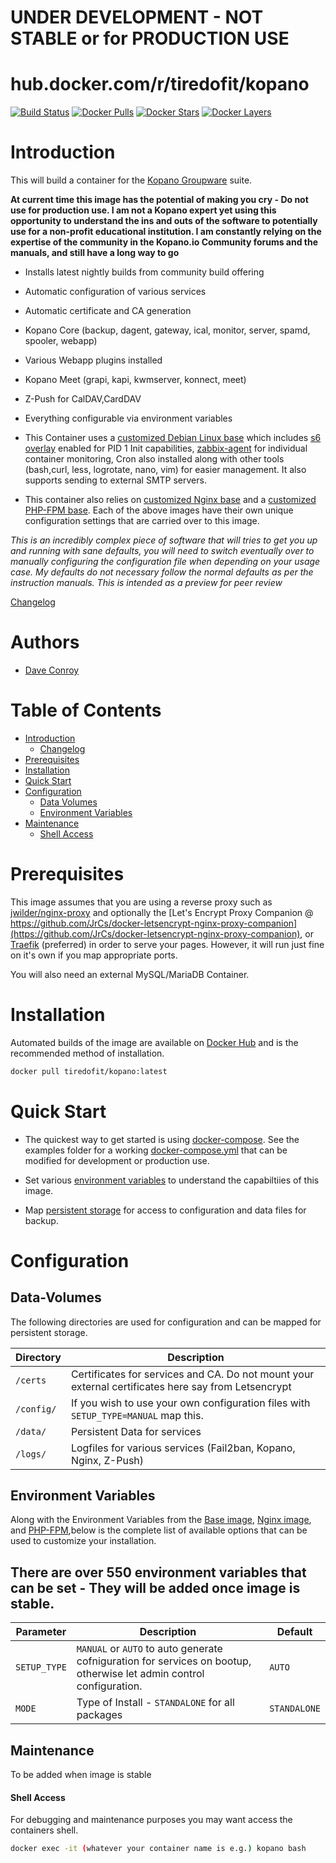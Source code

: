 # UNDER DEVELOPMENT - NOT STABLE or for PRODUCTION USE 
# hub.docker.com/r/tiredofit/kopano


[![Build Status](https://img.shields.io/docker/build/tiredofit/kopano.svg)](https://hub.docker.com/r/tiredofit/kopano)
[![Docker Pulls](https://img.shields.io/docker/pulls/tiredofit/kopano.svg)](https://hub.docker.com/r/tiredofit/kopano)
[![Docker Stars](https://img.shields.io/docker/stars/tiredofit/kopano.svg)](https://hub.docker.com/r/tiredofit/kopano)
[![Docker Layers](https://images.microbadger.com/badges/image/tiredofit/kopano.svg)](https://microbadger.com/images/tiredofit/kopano)

# Introduction

This will build a container for the [Kopano Groupware](https://kopano.io/) suite. 

**At current time this image has the potential of making you cry - Do not use for production use. I am not a Kopano expert yet using this opportunity to understand the ins and outs of the software to potentially use for a non-profit educational institution. I am constantly relying on the expertise of the community in the Kopano.io Community forums and the manuals, and still have a long way to go**

* Installs latest nightly builds from community build offering
* Automatic configuration of various services
* Automatic certificate and CA generation
* Kopano Core (backup, dagent, gateway, ical, monitor, server, spamd, spooler, webapp)
* Various Webapp plugins installed
* Kopano Meet (grapi, kapi, kwmserver, konnect, meet)
* Z-Push for CalDAV,CardDAV
* Everything configurable via environment variables

* This Container uses a [customized Debian Linux base](https://hub.docker.com/r/tiredofit/alpine) which includes [s6 overlay](https://github.com/just-containers/s6-overlay) enabled for PID 1 Init capabilities, [zabbix-agent](https://zabbix.org) for individual container monitoring, Cron also installed along with other tools (bash,curl, less, logrotate, nano, vim) for easier management. It also supports sending to external SMTP servers.
* This container also relies on [customized Nginx base](https://hub.docker.com/tiredofit/r/nginx) and a [customized PHP-FPM base](https://hub.docker.com/r/tiredofit/nginx-php-fpm). Each of the above images have their own unique configuration settings that are carried over to this image.

*This is an incredibly complex piece of software that will tries to get you up and running with sane defaults, you will need to switch eventually over to manually configuring the configuration file when depending on your usage case. My defaults do not necessary follow the normal defaults as per the instruction manuals. This is intended as a preview for peer review*

[Changelog](CHANGELOG.md)

# Authors

- [Dave Conroy](https://github.com/tiredofit)

# Table of Contents

- [Introduction](#introduction)
    - [Changelog](CHANGELOG.md)
- [Prerequisites](#prerequisites)
- [Installation](#installation)
- [Quick Start](#quick-start)
- [Configuration](#configuration)
    - [Data Volumes](#data-volumes)
    - [Environment Variables](#environmentvariables)
- [Maintenance](#maintenance)
    - [Shell Access](#shell-access)

# Prerequisites

This image assumes that you are using a reverse proxy such as 
[jwilder/nginx-proxy](https://github.com/jwilder/nginx-proxy) and optionally the [Let's Encrypt Proxy 
Companion @ 
https://github.com/JrCs/docker-letsencrypt-nginx-proxy-companion](https://github.com/JrCs/docker-letsencrypt-nginx-proxy-companion), or [Traefik](https://github.com/tiredofit/docker-traefik) (preferred)
in order to serve your pages. However, it will run just fine on it's own if you map appropriate ports.

You will also need an external MySQL/MariaDB Container.

# Installation

Automated builds of the image are available on [Docker Hub](https://hub.docker.com/r/tiredofit/kopano) and is the recommended
method of installation.


```bash
docker pull tiredofit/kopano:latest
```

# Quick Start

* The quickest way to get started is using [docker-compose](https://docs.docker.com/compose/). See the examples folder for a working [docker-compose.yml](examples/docker-compose.yml) that can be modified for development or production use.

* Set various [environment variables](#environment-variables) to understand the capabiltiies of this image.
* Map [persistent storage](#data-volumes) for access to configuration and data files for backup.

# Configuration

## Data-Volumes

The following directories are used for configuration and can be mapped for persistent storage.

| Directory | Description |
|-----------|-------------|
| `/certs` | Certificates for services and CA. Do not mount your external certificates here say from Letsencrypt |
| `/config/` | If you wish to use your own configuration files with `SETUP_TYPE=MANUAL` map this. |
| `/data/` | Persistent Data for services
| `/logs/` | Logfiles for various services (Fail2ban, Kopano, Nginx, Z-Push)

## Environment Variables

Along with the Environment Variables from the [Base image](https://hub.docker.com/r/tiredofit/debian), [Nginx image](https://hub.docker.com/r/tiredofit/nginx), and [PHP-FPM](https://hub.docker.com/r/tiredofit/nginx-php-fpm),below is the complete list of available options that can be used to customize your installation.

## There are over 550 environment variables that can be set - They will be added once image is stable.

| Parameter | Description | Default |
|-----------|-------------|---------|
| `SETUP_TYPE` | `MANUAL` or `AUTO` to auto generate cofniguration for services on bootup, otherwise let admin control configuration. | `AUTO`
| `MODE` | Type of Install - `STANDALONE` for all packages | `STANDALONE` |

## Maintenance

To be added when image is stable

#### Shell Access

For debugging and maintenance purposes you may want access the containers shell.

```bash
docker exec -it (whatever your container name is e.g.) kopano bash
```
